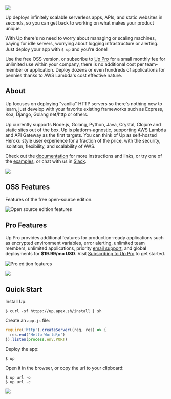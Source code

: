 ![](assets/title.png)

Up deploys infinitely scalable serverless apps, APIs, and static websites in seconds, so you can get back to working on what makes your product unique.

With Up there's no need to worry about managing or scaling machines, paying for idle servers, worrying about logging infrastructure or alerting. Just deploy your app with `$ up` and you're done!

Use the free OSS version, or subscribe to [Up Pro](#pro-features) for a small monthly fee for unlimited use within your company, there is no additional cost per team-member or application. Deploy dozens or even hundreds of applications for pennies thanks to AWS Lambda's cost effective nature.

## About

Up focuses on deploying "vanilla" HTTP servers so there's nothing new to learn, just develop with your favorite existing frameworks such as Express, Koa, Django, Golang net/http or others.

Up currently supports Node.js, Golang, Python, Java, Crystal, Clojure and static sites out of the box. Up is platform-agnostic, supporting AWS Lambda and API Gateway as the first targets. You can think of Up as self-hosted Heroku style user experience for a fraction of the price, with the security, isolation, flexibility, and scalability of AWS.

Check out the [documentation](https://up.docs.apex.sh/) for more instructions and links, or try one of the [examples](https://github.com/apex/up-examples), or chat with us in [Slack](https://chat.apex.sh/).

![](assets/screen2.png)

## OSS Features

Features of the free open-source edition.

![Open source edition features](assets/features-community.png)

## Pro Features

Up Pro provides additional features for production-ready applications such as encrypted environment variables, error alerting, unlimited team members, unlimited applications, priority [email support](mailto:support@apex.sh), and global deployments for **$19.99/mo USD**. Visit [Subscribing to Up Pro](https://apex.sh/docs/up/guides/#subscribing_to_up_pro) to get started.

![Pro edition features](assets/features-pro.png)

[![](https://gui.apex.sh/component?name=ShadowButton&config=%7B%22text%22%3A%22SUBSCRIBE%22%2C%22color%22%3A%227956EF%22%7D)](https://apex.sh/docs/up/guides/#subscribing_to_up_pro)

## Quick Start

Install Up:

```
$ curl -sf https://up.apex.sh/install | sh
```

Create an `app.js` file:

```js
require('http').createServer((req, res) => {
  res.end('Hello World\n')
}).listen(process.env.PORT)
```

Deploy the app:

```
$ up
```

Open it in the browser, or copy the url to your clipboard:

```
$ up url -o
$ up url -c
```

<a href="https://apex.sh"><img src="http://tjholowaychuk.com/svg/sponsor"></a>
